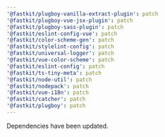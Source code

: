 ```yaml
---
'@fastkit/plugboy-vanilla-extract-plugin': patch
'@fastkit/plugboy-vue-jsx-plugin': patch
'@fastkit/plugboy-sass-plugin': patch
'@fastkit/eslint-config-vue': patch
'@fastkit/color-scheme-gen': patch
'@fastkit/stylelint-config': patch
'@fastkit/universal-logger': patch
'@fastkit/vue-color-scheme': patch
'@fastkit/eslint-config': patch
'@fastkit/ts-tiny-meta': patch
'@fastkit/node-util': patch
'@fastkit/nodepack': patch
'@fastkit/vue-i18n': patch
'@fastkit/catcher': patch
'@fastkit/plugboy': patch
---
```


Dependencies have been updated.
